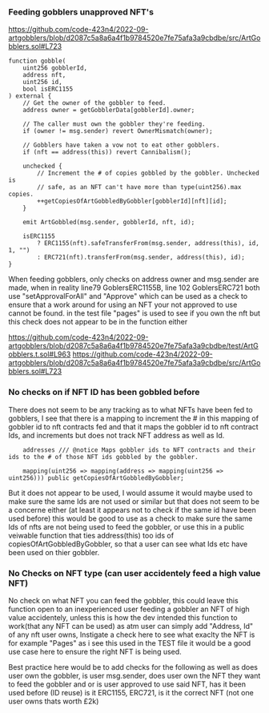### Feeding gobblers unapproved NFT's

https://github.com/code-423n4/2022-09-artgobblers/blob/d2087c5a8a6a4f1b9784520e7fe75afa3a9cbdbe/src/ArtGobblers.sol#L723


    function gobble(
        uint256 gobblerId,
        address nft,
        uint256 id,
        bool isERC1155
    ) external {
        // Get the owner of the gobbler to feed.
        address owner = getGobblerData[gobblerId].owner;

        // The caller must own the gobbler they're feeding.
        if (owner != msg.sender) revert OwnerMismatch(owner);

        // Gobblers have taken a vow not to eat other gobblers.
        if (nft == address(this)) revert Cannibalism();

        unchecked {
            // Increment the # of copies gobbled by the gobbler. Unchecked is
            // safe, as an NFT can't have more than type(uint256).max copies.
            ++getCopiesOfArtGobbledByGobbler[gobblerId][nft][id];
        }

        emit ArtGobbled(msg.sender, gobblerId, nft, id);

        isERC1155
            ? ERC1155(nft).safeTransferFrom(msg.sender, address(this), id, 1, "")
            : ERC721(nft).transferFrom(msg.sender, address(this), id);
    }


When feeding gobblers, only checks on address owner and msg.sender are made, when in reality line79 GoblersERC1155B, line 102 GoblersERC721 both use "setApprovalForAll" and "Approve" which can be used as a check to ensure that a work around for using an NFT your not approved to use cannot be found. in the test file "pages" is used to see if you own the nft but this check does not appear to be in the function either 

https://github.com/code-423n4/2022-09-artgobblers/blob/d2087c5a8a6a4f1b9784520e7fe75afa3a9cbdbe/test/ArtGobblers.t.sol#L963
https://github.com/code-423n4/2022-09-artgobblers/blob/d2087c5a8a6a4f1b9784520e7fe75afa3a9cbdbe/src/ArtGobblers.sol#L723


### No checks on if NFT ID has been gobbled before

There does not seem to be any tracking as to what NFTs have been fed to gobblers, I see that there is a mapping to increment the # in this mapping of gobbler id to nft contracts fed and that it maps the gobbler id to nft contract Ids, and increments but does not track NFT address as well as Id.

		addresses /// @notice Maps gobbler ids to NFT contracts and their ids to the # of those NFT ids gobbled by the gobbler.

    	mapping(uint256 => mapping(address => mapping(uint256 => uint256))) public getCopiesOfArtGobbledByGobbler; 

But it does not appear to be used, I would assume it would maybe used to make sure the same Ids are not used or similar but that does not seem to be a concerne either (at least it appears not to check if the same id have been used before) this would be good to use as a check to make sure the same Ids of nfts are not being used to feed the gobbler, or use this in a public veiwable function that ties address(this) too ids of copiesOfArtGobbledByGobbler, so that a user can see what Ids etc have been used on thier gobbler.

### No Checks on NFT type (can user accidentely feed a high value NFT)

No check on what NFT you can feed the gobbler, this could leave this function open to an inexperienced user feeding a gobbler an NFT of high value accidentely, unless this is how the dev intended this function to work(that any NFT can be used) as atm user can simply add "Address, Id" of any nft user owns, Instigate a check here to see what exaclty the NFT is for example "Pages" as i see this used in the TEST file it would be a good use case here to ensure the right NFT is being used.

Best practice here would be to add checks for the following as well as does user own the gobbler, is user msg.sender, does user own the NFT they want to feed the gobbler and or is user approved to use said NFT, has it been used before (ID reuse) is it ERC1155, ERC721, is it the correct NFT (not one user owns thats worth £2k)
